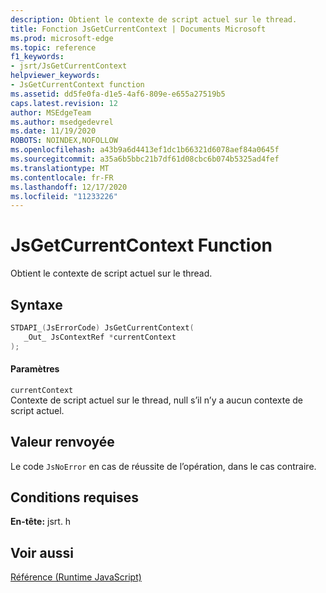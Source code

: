 ```yaml
---
description: Obtient le contexte de script actuel sur le thread.
title: Fonction JsGetCurrentContext | Documents Microsoft
ms.prod: microsoft-edge
ms.topic: reference
f1_keywords:
- jsrt/JsGetCurrentContext
helpviewer_keywords:
- JsGetCurrentContext function
ms.assetid: dd5fe0fa-d1e5-4af6-809e-e655a27519b5
caps.latest.revision: 12
author: MSEdgeTeam
ms.author: msedgedevrel
ms.date: 11/19/2020
ROBOTS: NOINDEX,NOFOLLOW
ms.openlocfilehash: a43b9a6d4413ef1dc1b66321d6078aef84a0645f
ms.sourcegitcommit: a35a6b5bbc21b7df61d08cbc6b074b5325ad4fef
ms.translationtype: MT
ms.contentlocale: fr-FR
ms.lasthandoff: 12/17/2020
ms.locfileid: "11233226"
---
```

# JsGetCurrentContext Function

Obtient le contexte de script actuel sur le thread.  
  
## Syntaxe  
  
```cpp  
STDAPI_(JsErrorCode) JsGetCurrentContext(  
   _Out_ JsContextRef *currentContext  
);  
```  
  
#### Paramètres  
 `currentContext`  
 Contexte de script actuel sur le thread, null s’il n’y a aucun contexte de script actuel.  
  
## Valeur renvoyée  
 Le code `JsNoError` en cas de réussite de l’opération, dans le cas contraire.  
  
## Conditions requises  
 **En-tête:** jsrt. h  
  
## Voir aussi  
 [Référence (Runtime JavaScript)](../chakra-hosting/reference-javascript-runtime.md)
